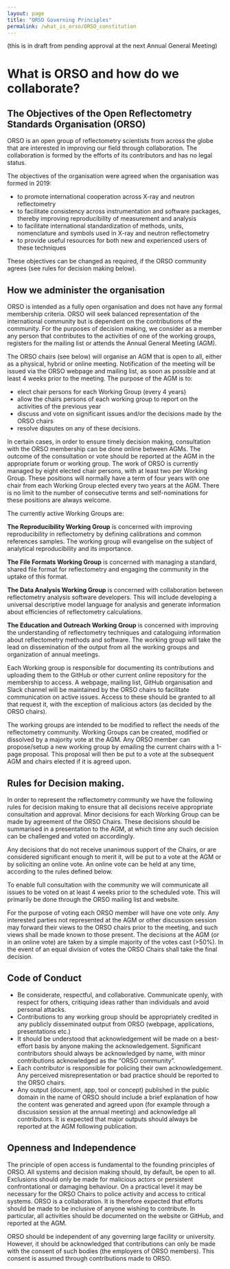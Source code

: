 ```yaml
---
layout: page
title: "ORSO Governing Principles"
permalink: /what_is_orso/ORSO_constitution
---
```


(this is in draft from pending approval at the next Annual General Meeting)

# What is ORSO and how do we collaborate?

## The Objectives of the Open Reflectometry Standards Organisation (ORSO)

ORSO is an open group of reflectometry scientists from across the globe that are interested in improving our field through collaboration. The collaboration is formed by the efforts of its contributors and has no legal status.

The objectives of the organisation were agreed when the organisation was formed in 2019: 
- to promote international cooperation across X-ray and neutron reflectometry
- to facilitate consistency across instrumentation and software packages, thereby improving reproducibility of measurement and analysis
- to facilitate international standardization of methods, units, nomenclature and symbols used in X-ray and neutron reflectometry
- to provide useful resources for both new and experienced users of these techniques

These objectives can be changed as required, if the ORSO community agrees (see rules for decision making below). 

## How we administer the organisation

ORSO is intended as a fully open organisation and does not have any formal membership criteria. ORSO will seek balanced representation of the international community but is dependent on the contributions of the community. For the purposes of decision making, we consider as a member any person that contributes to the activities of one of the working groups, registers for the mailing list or attends the Annual General Meeting (AGM).

The ORSO chairs (see below) will organise an AGM that is open to all, either as a physical, hybrid or online meeting. Notification of the meeting will be issued via the ORSO webpage and mailing list, as soon as possible and at least 4 weeks prior to the meeting. The purpose of the AGM is to:
- elect chair persons for each Working Group (every 4 years)
- allow the chairs persons of each working group to report on the activities of the previous year
-	discuss and vote on significant issues and/or the decisions made by the ORSO chairs
-	resolve disputes on any of these decisions.

In certain cases, in order to ensure timely decision making, consultation with the ORSO membership can be done online between AGMs. The outcome of the consultation or vote should be reported at the AGM in the appropriate forum or working group.
The work of ORSO is currently managed by eight elected chair persons, with at least two per Working Group. These positions will normally have a term of four years with one chair from each Working Group elected every two years at the AGM. There is no limit to the number of consecutive terms and self-nominations for these positions are always welcome. 

The currently active Working Groups are:

**The Reproducibility Working Group** is concerned with improving reproducibility in reflectometry by defining calibrations and common references samples. The working group will evangelise on the subject of analytical reproducibility and its importance.

**The File Formats Working Group** is concerned with managing a standard, shared file format for reflectometry and engaging the community in the uptake of this format.

**The Data Analysis Working Group** is concerned with collaboration between reflectometry analysis software developers. This will include developing a universal descriptive model language for analysis and generate information about efficiencies of reflectometry calculations.

**The Education and Outreach Working Group** is concerned with improving the understanding of reflectometry techniques and cataloguing information about reflectometry methods and software. The working group will take the lead on dissemination of the output from all the working groups and organization of annual meetings.

Each Working group is responsible for documenting its contributions and uploading them to the GitHub or other current online repository for the membership to access. A webpage, mailing list, GitHub organisation and Slack channel will be maintained by the ORSO chairs to facilitate communication on active issues. Access to these should be granted to all that request it, with the exception of malicious actors (as decided by the ORSO chairs).

The working groups are intended to be modified to reflect the needs of the reflectometry community. Working Groups can be created, modified or dissolved by a majority vote at the AGM. Any ORSO member can propose/setup a new working group by emailing the current chairs with a 1-page proposal. This proposal will then be put to a vote at the subsequent AGM and chairs elected if it is agreed upon. 

## Rules for Decision making.
In order to represent the reflectometry community we have the following rules for decision making to ensure that all decisions receive appropriate consultation and approval. 
Minor decisions for each Working Group can be made by agreement of the ORSO Chairs. These decisions should be summarised in a presentation to the AGM, at which time any such decision can be challenged and voted on accordingly. 

Any decisions that do not receive unanimous support of the Chairs, or are considered significant enough to merit it, will be put to a vote at the AGM or by soliciting an online vote. An online vote can be held at any time, according to the rules defined below.

To enable full consultation with the community we will communicate all issues to be voted on at least 4 weeks prior to the scheduled vote. This will primarily be done through the ORSO mailing list and website.

For the purpose of voting each ORSO member will have one vote only. Any interested parties not represented at the AGM or other discussion session may forward their views to the ORSO chairs prior to the meeting, and such views shall be made known to those present. The decisions at the AGM (or in an online vote) are taken by a simple majority of the votes cast (>50%). In the event of an equal division of votes the ORSO Chairs shall take the final decision.

## Code of Conduct

- Be considerate, respectful, and collaborative. Communicate openly, with respect for others, critiquing ideas rather than individuals and avoid personal attacks.
- Contributions to any working group should be appropriately credited in any publicly disseminated output from ORSO (webpage, applications, presentations etc.)
- It should be understood that acknowledgement will be made on a best-effort basis by anyone making the acknowledgement. Significant contributors should always be acknowledged by name, with minor contributions acknowledged as the “ORSO community”.
- Each contributor is responsible for policing their own acknowledgement. Any perceived misrepresentation or bad practice should be reported to the ORSO chairs.
- Any output (document, app, tool or concept) published in the public domain in the name of ORSO should include a brief explanation of how the content was generated and agreed upon (for example through a discussion session at the annual meeting) and acknowledge all contributors. It is expected that major outputs should always be reported at the AGM following publication.

## Openness and Independence

The principle of open access is fundamental to the founding principles of ORSO. All systems and decision making should, by default, be open to all. Exclusions should only be made for malicious actors or persistent confrontational or damaging behaviour. On a practical level it may be necessary for the ORSO Chairs to police activity and access to critical systems.
ORSO is a collaboration. It is therefore expected that efforts should be made to be inclusive of anyone wishing to contribute. In particular, all activities should be documented on the website or GitHub, and reported at the AGM.

ORSO should be independent of any governing large facility or university. However, it should be acknowledged that contributions can only be made with the consent of such bodies (the employers of ORSO members). This consent is assumed through contributions made to ORSO.


